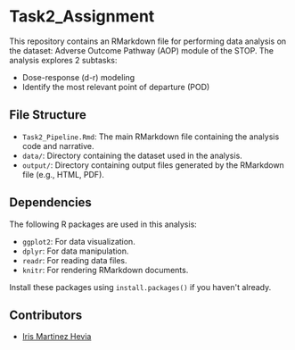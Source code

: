 # Task2_Assignment

This repository contains an RMarkdown file for performing data analysis on the dataset: Adverse Outcome Pathway (AOP) module of the STOP.
The analysis explores 2 subtasks:
* Dose-response (d-r) modeling
* Identify the most relevant point of departure (POD)

## File Structure

- `Task2_Pipeline.Rmd`: The main RMarkdown file containing the analysis code and narrative.
- `data/`: Directory containing the dataset used in the analysis.
- `output/`: Directory containing output files generated by the RMarkdown file (e.g., HTML, PDF).

## Dependencies

The following R packages are used in this analysis:

- `ggplot2`: For data visualization.
- `dplyr`: For data manipulation.
- `readr`: For reading data files.
- `knitr`: For rendering RMarkdown documents.

Install these packages using `install.packages()` if you haven't already.

## Contributors

- [Iris Martinez Hevia](https://github.com/imarvia)
